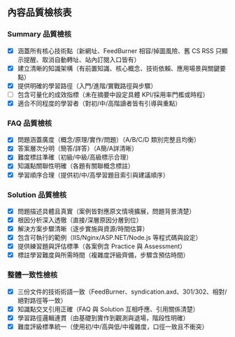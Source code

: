 ## 內容品質檢核表

### Summary 品質檢核
- [x] 涵蓋所有核心技術點（新網址、FeedBurner 相容/掉圖風險、舊 CS RSS 只顯示提醒、取消自動轉址、站內訂閱入口皆有）
- [x] 建立清晰的知識架構（有前置知識、核心概念、技術依賴、應用場景與關鍵要點）
- [x] 提供明確的學習路徑（入門/進階/實戰路徑與步驟）
- [ ] 包含可量化的成效指標（未在摘要中設定具體 KPI/採用率門檻或時程）
- [x] 適合不同程度的學習者（對初/中/高階讀者皆有引導與重點）

### FAQ 品質檢核
- [x] 問題涵蓋廣度（概念/原理/實作/問題）（A/B/C/D 類別完整且均衡）
- [x] 答案層次分明（簡答/詳答）（A簡/A詳清晰）
- [x] 難度標註準確（初級/中級/高級標示合理）
- [x] 知識點關聯性明確（各題有關聯概念標註）
- [x] 學習順序合理（提供初/中/高學習題目索引與建議順序）

### Solution 品質檢核
- [x] 問題描述具體且真實（案例皆對應原文情境擴展，問題背景清楚）
- [x] 根因分析深入透徹（直接/深層原因分層到位）
- [x] 解決方案步驟清晰（逐步實施與資源/時間估算）
- [x] 包含可執行的範例（IIS/Nginx/ASP.NET/Node.js 等程式碼與設定）
- [x] 提供練習題與評估標準（各案例含 Practice 與 Assessment）
- [x] 標註學習難度與所需時間（複雜度評級齊備，步驟含預估時間）

### 整體一致性檢核
- [x] 三份文件的技術術語一致（FeedBurner、syndication.axd、301/302、相對/絕對路徑等一致）
- [x] 知識點交叉引用正確（FAQ 與 Solution 互相呼應、引用關係清楚）
- [x] 學習路徑邏輯連貫（由基礎到實作到觀測與退場，階段性明確）
- [x] 難度評級標準統一（使用初/中/高與低/中複雜度，口徑一致且不衝突）
